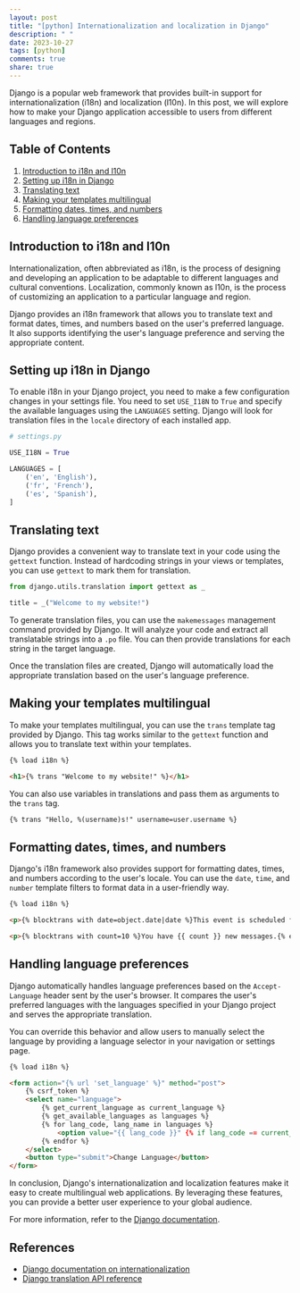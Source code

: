 ```yaml
---
layout: post
title: "[python] Internationalization and localization in Django"
description: " "
date: 2023-10-27
tags: [python]
comments: true
share: true
---
```


Django is a popular web framework that provides built-in support for internationalization (i18n) and localization (l10n). In this post, we will explore how to make your Django application accessible to users from different languages and regions.

## Table of Contents
1. [Introduction to i18n and l10n](#introduction)
2. [Setting up i18n in Django](#setup)
3. [Translating text](#translation)
4. [Making your templates multilingual](#templates)
5. [Formatting dates, times, and numbers](#formatting)
6. [Handling language preferences](#preferences)

## <a name="introduction"></a>Introduction to i18n and l10n

Internationalization, often abbreviated as i18n, is the process of designing and developing an application to be adaptable to different languages and cultural conventions. Localization, commonly known as l10n, is the process of customizing an application to a particular language and region.

Django provides an i18n framework that allows you to translate text and format dates, times, and numbers based on the user's preferred language. It also supports identifying the user's language preference and serving the appropriate content.

## <a name="setup"></a>Setting up i18n in Django

To enable i18n in your Django project, you need to make a few configuration changes in your settings file. You need to set `USE_I18N` to `True` and specify the available languages using the `LANGUAGES` setting. Django will look for translation files in the `locale` directory of each installed app.

```python
# settings.py

USE_I18N = True

LANGUAGES = [
    ('en', 'English'),
    ('fr', 'French'),
    ('es', 'Spanish'),
]
```

## <a name="translation"></a>Translating text

Django provides a convenient way to translate text in your code using the `gettext` function. Instead of hardcoding strings in your views or templates, you can use `gettext` to mark them for translation.

```python
from django.utils.translation import gettext as _

title = _("Welcome to my website!")
```

To generate translation files, you can use the `makemessages` management command provided by Django. It will analyze your code and extract all translatable strings into a `.po` file. You can then provide translations for each string in the target language.

Once the translation files are created, Django will automatically load the appropriate translation based on the user's language preference.

## <a name="templates"></a>Making your templates multilingual

To make your templates multilingual, you can use the `trans` template tag provided by Django. This tag works similar to the `gettext` function and allows you to translate text within your templates.

```html
{% load i18n %}

<h1>{% trans "Welcome to my website!" %}</h1>
```

You can also use variables in translations and pass them as arguments to the `trans` tag.

```html
{% trans "Hello, %(username)s!" username=user.username %}
```

## <a name="formatting"></a>Formatting dates, times, and numbers

Django's i18n framework also provides support for formatting dates, times, and numbers according to the user's locale. You can use the `date`, `time`, and `number` template filters to format data in a user-friendly way.

```html
{% load i18n %}

<p>{% blocktrans with date=object.date|date %}This event is scheduled for {{ date }}.{% endblocktrans %}</p>

<p>{% blocktrans with count=10 %}You have {{ count }} new messages.{% endblocktrans %}</p>
```

## <a name="preferences"></a>Handling language preferences

Django automatically handles language preferences based on the `Accept-Language` header sent by the user's browser. It compares the user's preferred languages with the languages specified in your Django project and serves the appropriate translation.

You can override this behavior and allow users to manually select the language by providing a language selector in your navigation or settings page.

```html
{% load i18n %}

<form action="{% url 'set_language' %}" method="post">
    {% csrf_token %}
    <select name="language">
        {% get_current_language as current_language %}
        {% get_available_languages as languages %}
        {% for lang_code, lang_name in languages %}
            <option value="{{ lang_code }}" {% if lang_code == current_language %}selected{% endif %}>{{ lang_name }}</option>
        {% endfor %}
    </select>
    <button type="submit">Change Language</button>
</form>
```

In conclusion, Django's internationalization and localization features make it easy to create multilingual web applications. By leveraging these features, you can provide a better user experience to your global audience.

For more information, refer to the [Django documentation](https://docs.djangoproject.com/en/3.2/topics/i18n/).

## References
- [Django documentation on internationalization](https://docs.djangoproject.com/en/3.2/topics/i18n/)
- [Django translation API reference](https://docs.djangoproject.com/en/3.2/topics/i18n/translation/)